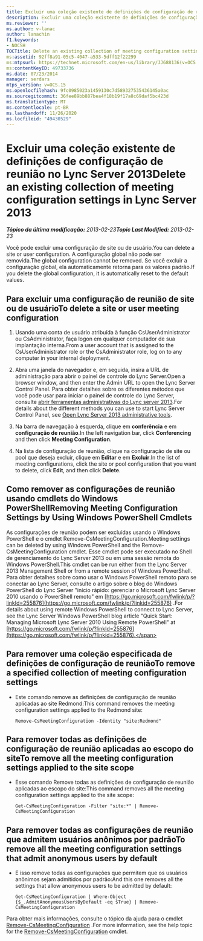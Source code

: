 ```yaml
---
title: Excluir uma coleção existente de definições de configuração de reunião
description: Excluir uma coleção existente de definições de configuração de reunião.
ms.reviewer: ''
ms.author: v-lanac
author: lanachin
f1.keywords:
- NOCSH
TOCTitle: Delete an existing collection of meeting configuration settings
ms:assetid: 92ff8a91-05c5-4047-a533-5dff12f22299
ms:mtpsurl: https://technet.microsoft.com/en-us/library/JJ688136(v=OCS.15)
ms:contentKeyID: 49733736
ms.date: 07/23/2014
manager: serdars
mtps_version: v=OCS.15
ms.openlocfilehash: 9fc0985023a1459130c7d589327535436145a0ac
ms.sourcegitcommit: 36fee89bb887bea4f18b19f17a8c69daf5bc423d
ms.translationtype: MT
ms.contentlocale: pt-BR
ms.lasthandoff: 11/26/2020
ms.locfileid: "49430529"
---
```

# <a name="delete-an-existing-collection-of-meeting-configuration-settings-in-lync-server-2013"></a><span data-ttu-id="7bd5f-103">Excluir uma coleção existente de definições de configuração de reunião no Lync Server 2013</span><span class="sxs-lookup"><span data-stu-id="7bd5f-103">Delete an existing collection of meeting configuration settings in Lync Server 2013</span></span>

<div data-xmlns="http://www.w3.org/1999/xhtml">

<div class="topic" data-xmlns="http://www.w3.org/1999/xhtml" data-msxsl="urn:schemas-microsoft-com:xslt" data-cs="https://msdn.microsoft.com/">

<div data-asp="https://msdn2.microsoft.com/asp">



</div>

<div id="mainSection">

<div id="mainBody"><span data-ttu-id="7bd5f-104">

<span> </span></span><span class="sxs-lookup"><span data-stu-id="7bd5f-104">

<span> </span></span></span>

<span data-ttu-id="7bd5f-105">_**Tópico da última modificação:** 2013-02-23_</span><span class="sxs-lookup"><span data-stu-id="7bd5f-105">_**Topic Last Modified:** 2013-02-23_</span></span>

<span data-ttu-id="7bd5f-106">Você pode excluir uma configuração de site ou de usuário.</span><span class="sxs-lookup"><span data-stu-id="7bd5f-106">You can delete a site or user configuration.</span></span> <span data-ttu-id="7bd5f-107">A configuração global não pode ser removida.</span><span class="sxs-lookup"><span data-stu-id="7bd5f-107">The global configuration cannot be removed.</span></span> <span data-ttu-id="7bd5f-108">Se você excluir a configuração global, ela automaticamente retorna para os valores padrão.</span><span class="sxs-lookup"><span data-stu-id="7bd5f-108">If you delete the global configuration, it is automatically reset to the default values.</span></span>

<div>

## <a name="to-delete-a-site-or-user-meeting-configuration"></a><span data-ttu-id="7bd5f-109">Para excluir uma configuração de reunião de site ou de usuário</span><span class="sxs-lookup"><span data-stu-id="7bd5f-109">To delete a site or user meeting configuration</span></span>

1.  <span data-ttu-id="7bd5f-110">Usando uma conta de usuário atribuída à função CsUserAdministrator ou CsAdministrator, faça logon em qualquer computador de sua implantação interna.</span><span class="sxs-lookup"><span data-stu-id="7bd5f-110">From a user account that is assigned to the CsUserAdministrator role or the CsAdministrator role, log on to any computer in your internal deployment.</span></span>

2.  <span data-ttu-id="7bd5f-111">Abra uma janela do navegador e, em seguida, insira a URL de administração para abrir o painel de controle do Lync Server.</span><span class="sxs-lookup"><span data-stu-id="7bd5f-111">Open a browser window, and then enter the Admin URL to open the Lync Server Control Panel.</span></span> <span data-ttu-id="7bd5f-112">Para obter detalhes sobre os diferentes métodos que você pode usar para iniciar o painel de controle do Lync Server, consulte [abrir ferramentas administrativas do Lync server 2013](lync-server-2013-open-lync-server-administrative-tools.md).</span><span class="sxs-lookup"><span data-stu-id="7bd5f-112">For details about the different methods you can use to start Lync Server Control Panel, see [Open Lync Server 2013 administrative tools](lync-server-2013-open-lync-server-administrative-tools.md).</span></span>

3.  <span data-ttu-id="7bd5f-113">Na barra de navegação à esquerda, clique em **conferência** e em **configuração de reunião**.</span><span class="sxs-lookup"><span data-stu-id="7bd5f-113">In the left navigation bar, click **Conferencing** and then click **Meeting Configuration**.</span></span>

4.  <span data-ttu-id="7bd5f-114">Na lista de configuração de reunião, clique na configuração de site ou pool que deseja excluir, clique em **Editar** e em **Excluir**.</span><span class="sxs-lookup"><span data-stu-id="7bd5f-114">In the list of meeting configurations, click the site or pool configuration that you want to delete, click **Edit**, and then click **Delete**.</span></span>

</div>

<div>

## <a name="removing-meeting-configuration-settings-by-using-windows-powershell-cmdlets"></a><span data-ttu-id="7bd5f-115">Como remover as configurações de reunião usando cmdlets do Windows PowerShell</span><span class="sxs-lookup"><span data-stu-id="7bd5f-115">Removing Meeting Configuration Settings by Using Windows PowerShell Cmdlets</span></span>

<span data-ttu-id="7bd5f-116">As configurações de reunião podem ser excluídas usando o Windows PowerShell e o cmdlet Remove-CsMeetingConfiguration.</span><span class="sxs-lookup"><span data-stu-id="7bd5f-116">Meeting settings can be deleted by using Windows PowerShell and the Remove-CsMeetingConfiguration cmdlet.</span></span> <span data-ttu-id="7bd5f-117">Esse cmdlet pode ser executado no Shell de gerenciamento do Lync Server 2013 ou em uma sessão remota do Windows PowerShell.</span><span class="sxs-lookup"><span data-stu-id="7bd5f-117">This cmdlet can be run either from the Lync Server 2013 Management Shell or from a remote session of Windows PowerShell.</span></span> <span data-ttu-id="7bd5f-118">Para obter detalhes sobre como usar o Windows PowerShell remoto para se conectar ao Lync Server, consulte o artigo sobre o blog do Windows PowerShell do Lync Server "início rápido: gerenciar o Microsoft Lync Server 2010 usando o PowerShell remoto" em [https://go.microsoft.com/fwlink/p/?linkId=255876](https://go.microsoft.com/fwlink/p/?linkid=255876) .</span><span class="sxs-lookup"><span data-stu-id="7bd5f-118">For details about using remote Windows PowerShell to connect to Lync Server, see the Lync Server Windows PowerShell blog article "Quick Start: Managing Microsoft Lync Server 2010 Using Remote PowerShell" at [https://go.microsoft.com/fwlink/p/?linkId=255876](https://go.microsoft.com/fwlink/p/?linkid=255876).</span></span>

<div>

## <a name="to-remove-a-specified-collection-of-meeting-configuration-settings"></a><span data-ttu-id="7bd5f-119">Para remover uma coleção especificada de definições de configuração de reunião</span><span class="sxs-lookup"><span data-stu-id="7bd5f-119">To remove a specified collection of meeting configuration settings</span></span>

  - <span data-ttu-id="7bd5f-120">Este comando remove as definições de configuração de reunião aplicadas ao site Redmond:</span><span class="sxs-lookup"><span data-stu-id="7bd5f-120">This command removes the meeting configuration settings applied to the Redmond site:</span></span>
    
        Remove-CsMeetingConfiguration -Identity "site:Redmond"

</div>

<div>

## <a name="to-remove-all-the-meeting-configuration-settings-applied-to-the-site-scope"></a><span data-ttu-id="7bd5f-121">Para remover todas as definições de configuração de reunião aplicadas ao escopo do site</span><span class="sxs-lookup"><span data-stu-id="7bd5f-121">To remove all the meeting configuration settings applied to the site scope</span></span>

  - <span data-ttu-id="7bd5f-122">Esse comando Remove todas as definições de configuração de reunião aplicadas ao escopo do site:</span><span class="sxs-lookup"><span data-stu-id="7bd5f-122">This command removes all the meeting configuration settings applied to the site scope:</span></span>
    
        Get-CsMeetingConfiguration -Filter "site:*" | Remove-CsMeetingConfiguration

</div>

<div>

## <a name="to-remove-all-the-meeting-configuration-settings-that-admit-anonymous-users-by-default"></a><span data-ttu-id="7bd5f-123">Para remover todas as configurações de reunião que admitem usuários anônimos por padrão</span><span class="sxs-lookup"><span data-stu-id="7bd5f-123">To remove all the meeting configuration settings that admit anonymous users by default</span></span>

  - <span data-ttu-id="7bd5f-124">E isso remove todas as configurações que permitem que os usuários anônimos sejam admitidos por padrão:</span><span class="sxs-lookup"><span data-stu-id="7bd5f-124">And this one removes all the settings that allow anonymous users to be admitted by default:</span></span>
    
        Get-CsMeetingConfiguration | Where-Object {$_.AdmitAnonymousUsersByDefault -eq $True} | Remove-CsMeetingConfiguration

</div>

<span data-ttu-id="7bd5f-125">Para obter mais informações, consulte o tópico da ajuda para o cmdlet [Remove-CsMeetingConfiguration](https://technet.microsoft.com/library/Gg412775(v=OCS.15)) .</span><span class="sxs-lookup"><span data-stu-id="7bd5f-125">For more information, see the help topic for the [Remove-CsMeetingConfiguration](https://technet.microsoft.com/library/Gg412775(v=OCS.15)) cmdlet.</span></span>

<span data-ttu-id="7bd5f-126"></div>

</div>

<span> </span>

</div>

</div>

</span><span class="sxs-lookup"><span data-stu-id="7bd5f-126"></div>

</div>

<span> </span>

</div>

</div>

</span></span></div>

